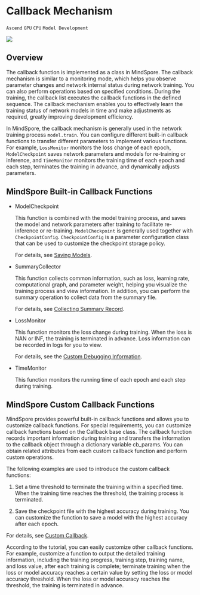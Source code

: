 # Callback Mechanism

`Ascend` `GPU` `CPU` `Model Development`

<a href="https://gitee.com/mindspore/docs/blob/master/docs/mindspore/programming_guide/source_en/callback.md" target="_blank"><img src="https://gitee.com/mindspore/docs/raw/master/resource/_static/logo_source_en.png"></a>

## Overview

The callback function is implemented as a class in MindSpore. The callback mechanism is similar to a monitoring mode, which helps you observe parameter changes and network internal status during network training. You can also perform operations based on specified conditions. During the training, the callback list executes the callback functions in the defined sequence. The callback mechanism enables you to effectively learn the training status of network models in time and make adjustments as required, greatly improving development efficiency.

In MindSpore, the callback mechanism is generally used in the network training process `model.train`. You can configure different built-in callback functions to transfer different parameters to implement various functions. For example, `LossMonitor` monitors the loss change of each epoch, `ModelCheckpoint` saves network parameters and models for re-training or inference, and `TimeMonitor` monitors the training time of each epoch and each step, terminates the training in advance, and dynamically adjusts parameters.

## MindSpore Built-in Callback Functions

- ModelCheckpoint

    This function is combined with the model training process, and saves the model and network parameters after training to facilitate re-inference or re-training. `ModelCheckpoint` is generally used together with `CheckpointConfig`. `CheckpointConfig` is a parameter configuration class that can be used to customize the checkpoint storage policy.

    For details, see [Saving Models](https://www.mindspore.cn/docs/programming_guide/en/master/save_model.html).

- SummaryCollector

    This function collects common information, such as loss, learning rate, computational graph, and parameter weight, helping you visualize the training process and view information. In addition, you can perform the summary operation to collect data from the summary file.

    For details, see [Collecting Summary Record](https://www.mindspore.cn/mindinsight/docs/en/master/summary_record.html).

- LossMonitor

    This function monitors the loss change during training. When the loss is NAN or INF, the training is terminated in advance. Loss information can be recorded in logs for you to view.

    For details, see the [Custom Debugging Information](https://www.mindspore.cn/docs/programming_guide/en/master/custom_debugging_info.html#mindsporecallback).

- TimeMonitor

    This function monitors the running time of each epoch and each step during training.

## MindSpore Custom Callback Functions

MindSpore provides powerful built-in callback functions and allows you to customize callback functions. For special requirements, you can customize callback functions based on the Callback base class. The callback function records important information during training and transfers the information to the callback object through a dictionary variable cb_params. You can obtain related attributes from each custom callback function and perform custom operations.

The following examples are used to introduce the custom callback functions:

1. Set a time threshold to terminate the training within a specified time. When the training time reaches the threshold, the training process is terminated.

2. Save the checkpoint file with the highest accuracy during training. You can customize the function to save a model with the highest accuracy after each epoch.

For details, see [Custom Callback](https://www.mindspore.cn/docs/programming_guide/en/master/custom_debugging_info.html#custom-callback).

According to the tutorial, you can easily customize other callback functions. For example, customize a function to output the detailed training information, including the training progress, training step, training name, and loss value, after each training is complete; terminate training when the loss or model accuracy reaches a certain value by setting the loss or model accuracy threshold. When the loss or model accuracy reaches the threshold, the training is terminated in advance.
